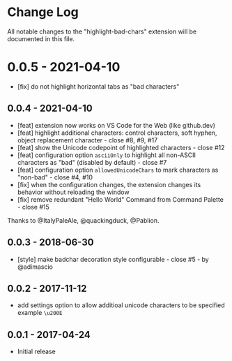 # Change Log

All notable changes to the "highlight-bad-chars" extension will be documented in this file.

# 0.0.5 - 2021-04-10

- [fix] do not highlight horizontal tabs as "bad characters"

## 0.0.4 - 2021-04-10

- [feat] extension now works on VS Code for the Web (like github.dev)
- [feat] highlight additional characters: control characters, soft hyphen, object replacement character - close #8, #9, #17
- [feat] show the Unicode codepoint of highlighted characters - close #12
- [feat] configuration option `asciiOnly` to highlight all non-ASCII characters as "bad" (disabled by default) - close #7
- [feat] configuration option `allowedUnicodeChars` to mark characters as "non-bad" - close #4, #10
- [fix] when the configuration changes, the extension changes its behavior without reloading the window
- [fix] remove redundant "Hello World" Command from Command Palette - close #15

Thanks to @ItalyPaleAle, @quackingduck, @Pablion.

## 0.0.3 - 2018-06-30

- [style] make badchar decoration style configurable - close #5 - by @adimascio

## 0.0.2 - 2017-11-12

- add settings option to allow additioal unicode characters to be specified example `\u200E`

## 0.0.1 - 2017-04-24

- Initial release
